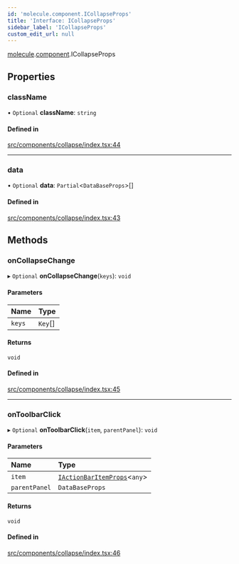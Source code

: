 ```yaml
---
id: 'molecule.component.ICollapseProps'
title: 'Interface: ICollapseProps'
sidebar_label: 'ICollapseProps'
custom_edit_url: null
---
```


[molecule](../namespaces/molecule).[component](../namespaces/molecule.component).ICollapseProps

## Properties

### className

• `Optional` **className**: `string`

#### Defined in

[src/components/collapse/index.tsx:44](https://github.com/DTStack/molecule/blob/3c64296/src/components/collapse/index.tsx#L44)

---

### data

• `Optional` **data**: `Partial`<`DataBaseProps`\>[]

#### Defined in

[src/components/collapse/index.tsx:43](https://github.com/DTStack/molecule/blob/3c64296/src/components/collapse/index.tsx#L43)

## Methods

### onCollapseChange

▸ `Optional` **onCollapseChange**(`keys`): `void`

#### Parameters

| Name   | Type    |
| :----- | :------ |
| `keys` | `Key`[] |

#### Returns

`void`

#### Defined in

[src/components/collapse/index.tsx:45](https://github.com/DTStack/molecule/blob/3c64296/src/components/collapse/index.tsx#L45)

---

### onToolbarClick

▸ `Optional` **onToolbarClick**(`item`, `parentPanel`): `void`

#### Parameters

| Name          | Type                                                                    |
| :------------ | :---------------------------------------------------------------------- |
| `item`        | [`IActionBarItemProps`](molecule.component.IActionBarItemProps)<`any`\> |
| `parentPanel` | `DataBaseProps`                                                         |

#### Returns

`void`

#### Defined in

[src/components/collapse/index.tsx:46](https://github.com/DTStack/molecule/blob/3c64296/src/components/collapse/index.tsx#L46)

